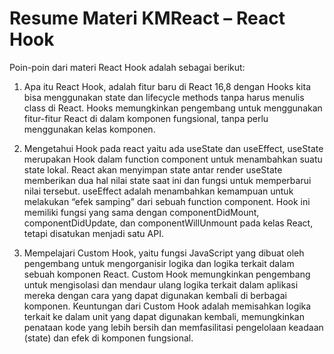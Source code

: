 # Resume Materi KMReact – React Hook

Poin-poin dari materi React Hook adalah sebagai berikut:

1. Apa itu React Hook, adalah fitur baru di React 16,8 dengan Hooks kita bisa menggunakan state dan lifecycle methods tanpa harus menulis class di React. Hooks memungkinkan pengembang untuk menggunakan fitur-fitur React di dalam komponen fungsional, tanpa perlu menggunakan kelas komponen.

2. Mengetahui Hook pada react yaitu ada useState dan useEffect, useState merupakan Hook dalam function component untuk menambahkan suatu state lokal. React akan menyimpan state antar render useState memberikan dua hal nilai state saat ini dan fungsi untuk memperbarui nilai tersebut. useEffect adalah menambahkan kemampuan untuk melakukan “efek samping” dari sebuah function component. Hook ini memiliki fungsi yang sama dengan componentDidMount, componentDidUpdate, dan componentWillUnmount pada kelas React, tetapi disatukan menjadi satu API. 

3. Mempelajari Custom Hook, yaitu fungsi JavaScript yang dibuat oleh pengembang untuk mengorganisir logika dan logika terkait dalam sebuah komponen React. Custom Hook memungkinkan pengembang untuk mengisolasi dan mendaur ulang logika terkait dalam aplikasi mereka dengan cara yang dapat digunakan kembali di berbagai komponen. Keuntungan dari Custom Hook adalah memisahkan logika terkait ke dalam unit yang dapat digunakan kembali, memungkinkan penataan kode yang lebih bersih dan memfasilitasi pengelolaan keadaan (state) dan efek di komponen fungsional.